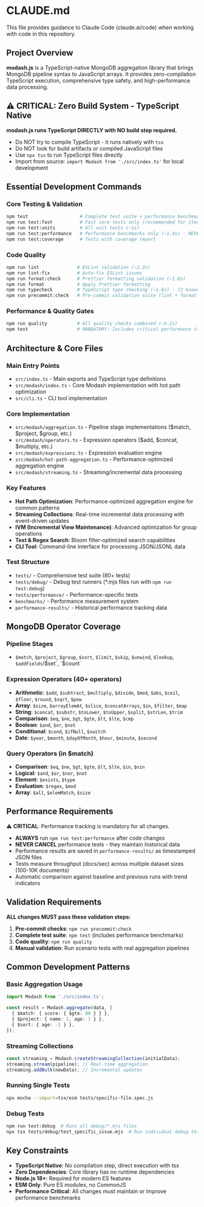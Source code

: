 # CLAUDE.md

This file provides guidance to Claude Code (claude.ai/code) when working with code in this repository.

## Project Overview

**modash.js** is a TypeScript-native MongoDB aggregation library that brings MongoDB pipeline syntax to JavaScript arrays. It provides zero-compilation TypeScript execution, comprehensive type safety, and high-performance data processing.

## ⚠️ CRITICAL: Zero Build System - TypeScript Native

**modash.js runs TypeScript DIRECTLY with NO build step required.**

- Do NOT try to compile TypeScript - it runs natively with `tsx`
- Do NOT look for build artifacts or compiled JavaScript files
- Use `npx tsx` to run TypeScript files directly
- Import from source: `import Modash from './src/index.ts'` for local development

## Essential Development Commands

### Core Testing & Validation

```bash
npm test                   # Complete test suite + performance benchmarks (~1.4s)
npm run test:fast          # Fast core tests only (recommended for iterations)
npm run test:units         # All unit tests (~1s)
npm run test:performance   # Performance benchmarks only (~1.4s) - NEVER CANCEL
npm run test:coverage      # Tests with coverage report
```

### Code Quality

```bash
npm run lint              # ESLint validation (~2.3s)
npm run lint:fix          # Auto-fix ESLint issues
npm run format:check      # Prettier formatting validation (~1.8s)
npm run format            # Apply Prettier formatting
npm run typecheck         # TypeScript type checking (~1.6s) - 72 known errors but runtime works
npm run precommit:check   # Pre-commit validation suite (lint + format + typecheck + fast tests)
```

### Performance & Quality Gates

```bash
npm run quality           # All quality checks combined (~5.2s)
npm test                  # MANDATORY: Includes critical performance tracking - NEVER CANCEL
```

## Architecture & Core Files

### Main Entry Points

- `src/index.ts` - Main exports and TypeScript type definitions
- `src/modash/index.ts` - Core Modash implementation with hot path optimization
- `src/cli.ts` - CLI tool implementation

### Core Implementation

- `src/modash/aggregation.ts` - Pipeline stage implementations ($match, $project, $group, etc.)
- `src/modash/operators.ts` - Expression operators ($add, $concat, $multiply, etc.)
- `src/modash/expressions.ts` - Expression evaluation engine
- `src/modash/hot-path-aggregation.ts` - Performance-optimized aggregation engine
- `src/modash/streaming.ts` - Streaming/incremental data processing

### Key Features

- **Hot Path Optimization**: Performance-optimized aggregation engine for common patterns
- **Streaming Collections**: Real-time incremental data processing with event-driven updates
- **IVM (Incremental View Maintenance)**: Advanced optimization for group operations
- **Text & Regex Search**: Bloom filter-optimized search capabilities
- **CLI Tool**: Command-line interface for processing JSON/JSONL data

### Test Structure

- `tests/` - Comprehensive test suite (80+ tests)
- `tests/debug/` - Debug test runners (\*.mjs files run with `npm run test:debug`)
- `tests/performance/` - Performance-specific tests
- `benchmarks/` - Performance measurement system
- `performance-results/` - Historical performance tracking data

## MongoDB Operator Coverage

### Pipeline Stages

- `$match`, `$project`, `$group`, `$sort`, `$limit`, `$skip`, `$unwind`, `$lookup`, `$addFields`/$set`, `$count`

### Expression Operators (40+ operators)

- **Arithmetic**: `$add`, `$subtract`, `$multiply`, `$divide`, `$mod`, `$abs`, `$ceil`, `$floor`, `$round`, `$sqrt`, `$pow`
- **Array**: `$size`, `$arrayElemAt`, `$slice`, `$concatArrays`, `$in`, `$filter`, `$map`
- **String**: `$concat`, `$substr`, `$toLower`, `$toUpper`, `$split`, `$strLen`, `$trim`
- **Comparison**: `$eq`, `$ne`, `$gt`, `$gte`, `$lt`, `$lte`, `$cmp`
- **Boolean**: `$and`, `$or`, `$not`
- **Conditional**: `$cond`, `$ifNull`, `$switch`
- **Date**: `$year`, `$month`, `$dayOfMonth`, `$hour`, `$minute`, `$second`

### Query Operators (in $match)

- **Comparison**: `$eq`, `$ne`, `$gt`, `$gte`, `$lt`, `$lte`, `$in`, `$nin`
- **Logical**: `$and`, `$or`, `$nor`, `$not`
- **Element**: `$exists`, `$type`
- **Evaluation**: `$regex`, `$mod`
- **Array**: `$all`, `$elemMatch`, `$size`

## Performance Requirements

⚠️ **CRITICAL**: Performance tracking is mandatory for all changes.

- **ALWAYS** run `npm run test:performance` after code changes
- **NEVER CANCEL** performance tests - they maintain historical data
- Performance results are saved in `performance-results/` as timestamped JSON files
- Tests measure throughput (docs/sec) across multiple dataset sizes (100-10K documents)
- Automatic comparison against baseline and previous runs with trend indicators

## Validation Requirements

**ALL changes MUST pass these validation steps:**

1. **Pre-commit checks**: `npm run precommit:check`
2. **Complete test suite**: `npm test` (includes performance benchmarks)
3. **Code quality**: `npm run quality`
4. **Manual validation**: Run scenario tests with real aggregation pipelines

## Common Development Patterns

### Basic Aggregation Usage

```typescript
import Modash from './src/index.ts';

const result = Modash.aggregate(data, [
  { $match: { score: { $gte: 80 } } },
  { $project: { name: 1, age: 1 } },
  { $sort: { age: -1 } },
]);
```

### Streaming Collections

```typescript
const streaming = Modash.createStreamingCollection(initialData);
streaming.stream(pipeline); // Real-time aggregation
streaming.addBulk(newData); // Incremental updates
```

### Running Single Tests

```bash
npx mocha --import=tsx/esm tests/specific-file.spec.js
```

### Debug Tests

```bash
npm run test:debug  # Runs all debug/*.mjs files
npx tsx tests/debug/test_specific_issue.mjs  # Run individual debug test
```

## Key Constraints

- **TypeScript Native**: No compilation step, direct execution with tsx
- **Zero Dependencies**: Core library has no runtime dependencies
- **Node.js 18+**: Required for modern ES features
- **ESM Only**: Pure ES modules, no CommonJS
- **Performance Critical**: All changes must maintain or improve performance benchmarks
